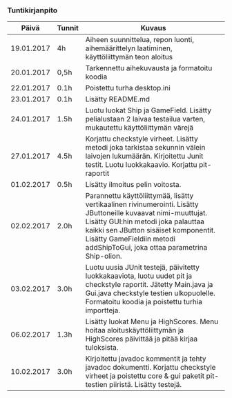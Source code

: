 ### Tuntikirjanpito
Päivä | Tunnit | Kuvaus
--------------- | ----- | ------
19.01.2017 | 4h | Aiheen suunnittelua, repon luonti, aihemäärittelyn laatiminen, käyttöliittymän teon aloitus
20.01.2017| 0,5h | Tarkennettu aihekuvausta ja formatoitu koodia
22.01.2017| 0.1h | Poistettu turha desktop.ini
23.01.2017| 0.1h | Lisätty README.md
24.01.2017| 1.5h | Luotu luokat Ship ja GameField. Lisätty pelialustaan 2 laivaa testailua varten, mukautettu käyttöliittymän värejä
27.01.2017| 4.5h | Korjattu checkstyle virheet. Lisätty metodi joka tarkistaa sekunnin välein laivojen lukumäärän. Kirjoitettu Junit testit. Luotu luokkakaavio. Korjattu pit-raportit
01.02.2017| 0.5h | Lisätty ilmoitus pelin voitosta.
02.02.2017| 2.0h | Parannettu käyttöliittymää, lisätty vertikaalinen rivinumerointi. Lisätty JButtoneille kuvaavat nimi-muuttujat. Lisätty GUI:hin metodi joka palauttaa kaikki sen JButton sisäiset komponentit. Lisätty GameFieldiin metodi addShipToGui, joka ottaa parametrina Ship-olion.
03.02.2017| 3.0h | Luotu uusia JUnit testejä, päivitetty luokkakaaviota, luotu uudet pit ja checkstyle raportit. Jätetty Main.java ja Gui.java checkstyle testien ulkopuolelle. Formatoitu koodia ja poistettu turhia importteja.
06.02.2017| 1.3h | Lisätty luokat Menu ja HighScores. Menu hoitaa aloituskäyttöliittymän ja HighScores päivittää ja pitää kirjaa tuloksista.
10.02.2017| 3.0h | Kirjoitettu javadoc kommentit ja tehty javadoc dokumentti. Korjattu checkstyle virheet ja poistettu core & gui paketit pit-testien piiristä. Lisätty testejä. 
